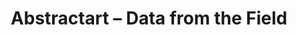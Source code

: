 ---
title: Abstractart – Data from the Field
builder: true
type: coming-soon

# Content section
sections:
  - headerSection
  - servicesSection
  - subscribeSection
  - contactSection
  - mapSection

# Background effect
abstractartEffect: 
  enable: true
  color: "#36fcfa"
  color2: "#E5483F"
  backgroundColor: "#000042"

---
